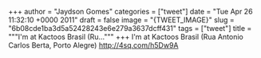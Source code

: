 
+++
author = "Jaydson Gomes"
categories = ["tweet"]
date = "Tue Apr 26 11:32:10 +0000 2011"
draft = false
image = "{TWEET_IMAGE}"
slug = "6b08cde1ba3d5a52428243e6e279a3637dcff431"
tags = ["tweet"]
title = """I'm at Kactoos Brasil (Ru..."""
+++
I'm at Kactoos Brasil (Rua Antonio Carlos Berta, Porto Alegre) http://4sq.com/h5Dw9A
